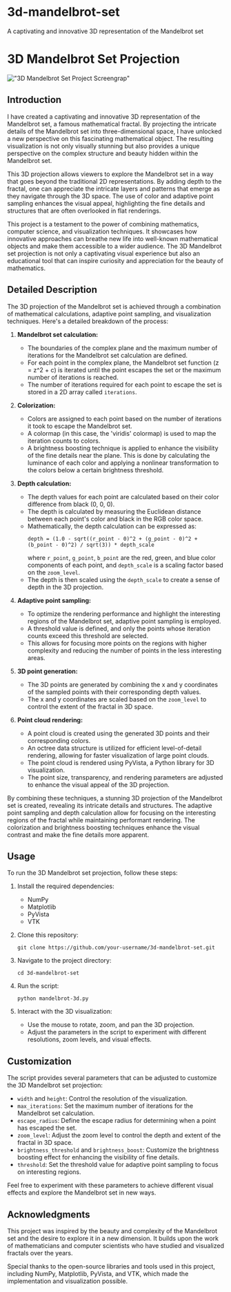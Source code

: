 # 3d-mandelbrot-set
A captivating and innovative 3D representation of the Mandelbrot set

# 3D Mandelbrot Set Projection

!["3D Mandelbrot Set Project Screengrap"](./images/Screenshot-1.png)

## Introduction
I have created a captivating and innovative 3D representation of the Mandelbrot set, a famous mathematical fractal. By projecting the intricate details of the Mandelbrot set into three-dimensional space, I have unlocked a new perspective on this fascinating mathematical object. The resulting visualization is not only visually stunning but also provides a unique perspective on the complex structure and beauty hidden within the Mandelbrot set.

This 3D projection allows viewers to explore the Mandelbrot set in a way that goes beyond the traditional 2D representations. By adding depth to the fractal, one can appreciate the intricate layers and patterns that emerge as they navigate through the 3D space. The use of color and adaptive point sampling enhances the visual appeal, highlighting the fine details and structures that are often overlooked in flat renderings.

This project is a testament to the power of combining mathematics, computer science, and visualization techniques. It showcases how innovative approaches can breathe new life into well-known mathematical objects and make them accessible to a wider audience. The 3D Mandelbrot set projection is not only a captivating visual experience but also an educational tool that can inspire curiosity and appreciation for the beauty of mathematics.

## Detailed Description
The 3D projection of the Mandelbrot set is achieved through a combination of mathematical calculations, adaptive point sampling, and visualization techniques. Here's a detailed breakdown of the process:

1. **Mandelbrot set calculation:**
   - The boundaries of the complex plane and the maximum number of iterations for the Mandelbrot set calculation are defined.
   - For each point in the complex plane, the Mandelbrot set function (z = z^2 + c) is iterated until the point escapes the set or the maximum number of iterations is reached.
   - The number of iterations required for each point to escape the set is stored in a 2D array called `iterations`.

2. **Colorization:**
   - Colors are assigned to each point based on the number of iterations it took to escape the Mandelbrot set.
   - A colormap (in this case, the 'viridis' colormap) is used to map the iteration counts to colors.
   - A brightness boosting technique is applied to enhance the visibility of the fine details near the plane. This is done by calculating the luminance of each color and applying a nonlinear transformation to the colors below a certain brightness threshold.

3. **Depth calculation:**
   - The depth values for each point are calculated based on their color difference from black (0, 0, 0).
   - The depth is calculated by measuring the Euclidean distance between each point's color and black in the RGB color space.
   - Mathematically, the depth calculation can be expressed as:
     ```
     depth = (1.0 - sqrt((r_point - 0)^2 + (g_point - 0)^2 + (b_point - 0)^2) / sqrt(3)) * depth_scale
     ```
     where `r_point`, `g_point`, `b_point` are the red, green, and blue color components of each point, and `depth_scale` is a scaling factor based on the `zoom_level`.
   - The depth is then scaled using the `depth_scale` to create a sense of depth in the 3D projection.

4. **Adaptive point sampling:**
   - To optimize the rendering performance and highlight the interesting regions of the Mandelbrot set, adaptive point sampling is employed.
   - A threshold value is defined, and only the points whose iteration counts exceed this threshold are selected.
   - This allows for focusing more points on the regions with higher complexity and reducing the number of points in the less interesting areas.

5. **3D point generation:**
   - The 3D points are generated by combining the x and y coordinates of the sampled points with their corresponding depth values.
   - The x and y coordinates are scaled based on the `zoom_level` to control the extent of the fractal in 3D space.

6. **Point cloud rendering:**
   - A point cloud is created using the generated 3D points and their corresponding colors.
   - An octree data structure is utilized for efficient level-of-detail rendering, allowing for faster visualization of large point clouds.
   - The point cloud is rendered using PyVista, a Python library for 3D visualization.
   - The point size, transparency, and rendering parameters are adjusted to enhance the visual appeal of the 3D projection.

By combining these techniques, a stunning 3D projection of the Mandelbrot set is created, revealing its intricate details and structures. The adaptive point sampling and depth calculation allow for focusing on the interesting regions of the fractal while maintaining performant rendering. The colorization and brightness boosting techniques enhance the visual contrast and make the fine details more apparent.

## Usage
To run the 3D Mandelbrot set projection, follow these steps:

1. Install the required dependencies:
   - NumPy
   - Matplotlib
   - PyVista
   - VTK

2. Clone this repository:
   ```
   git clone https://github.com/your-username/3d-mandelbrot-set.git
   ```

3. Navigate to the project directory:
   ```
   cd 3d-mandelbrot-set
   ```

4. Run the script:
   ```
   python mandelbrot-3d.py
   ```

5. Interact with the 3D visualization:
   - Use the mouse to rotate, zoom, and pan the 3D projection.
   - Adjust the parameters in the script to experiment with different resolutions, zoom levels, and visual effects.

## Customization
The script provides several parameters that can be adjusted to customize the 3D Mandelbrot set projection:

- `width` and `height`: Control the resolution of the visualization.
- `max_iterations`: Set the maximum number of iterations for the Mandelbrot set calculation.
- `escape_radius`: Define the escape radius for determining when a point has escaped the set.
- `zoom_level`: Adjust the zoom level to control the depth and extent of the fractal in 3D space.
- `brightness_threshold` and `brightness_boost`: Customize the brightness boosting effect for enhancing the visibility of fine details.
- `threshold`: Set the threshold value for adaptive point sampling to focus on interesting regions.

Feel free to experiment with these parameters to achieve different visual effects and explore the Mandelbrot set in new ways.

## Acknowledgments
This project was inspired by the beauty and complexity of the Mandelbrot set and the desire to explore it in a new dimension. It builds upon the work of mathematicians and computer scientists who have studied and visualized fractals over the years.

Special thanks to the open-source libraries and tools used in this project, including NumPy, Matplotlib, PyVista, and VTK, which made the implementation and visualization possible.

